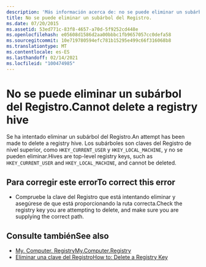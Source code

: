 ```yaml
---
description: 'Más información acerca de: no se puede eliminar un subárbol del registro'
title: No se puede eliminar un subárbol del Registro.
ms.date: 07/20/2015
ms.assetid: 53ed771c-83f8-4657-a70d-5f9252cd448e
ms.openlocfilehash: e05608d1586d2aa00bbbc1fb9657057cc0defa58
ms.sourcegitcommit: 10e719780594efc781b15295e499c66f316068b8
ms.translationtype: MT
ms.contentlocale: es-ES
ms.lasthandoff: 02/14/2021
ms.locfileid: "100474985"
---
```

# <a name="cannot-delete-a-registry-hive"></a><span data-ttu-id="278c2-103">No se puede eliminar un subárbol del Registro.</span><span class="sxs-lookup"><span data-stu-id="278c2-103">Cannot delete a registry hive</span></span>

<span data-ttu-id="278c2-104">Se ha intentado eliminar un subárbol del Registro.</span><span class="sxs-lookup"><span data-stu-id="278c2-104">An attempt has been made to delete a registry hive.</span></span> <span data-ttu-id="278c2-105">Los subárboles son claves del Registro de nivel superior, como `HKEY_CURRENT_USER` y `HKEY_LOCAL_MACHINE`, y no se pueden eliminar.</span><span class="sxs-lookup"><span data-stu-id="278c2-105">Hives are top-level registry keys, such as `HKEY_CURRENT_USER` and `HKEY_LOCAL_MACHINE`, and cannot be deleted.</span></span>  
  
## <a name="to-correct-this-error"></a><span data-ttu-id="278c2-106">Para corregir este error</span><span class="sxs-lookup"><span data-stu-id="278c2-106">To correct this error</span></span>  
  
- <span data-ttu-id="278c2-107">Compruebe la clave del Registro que está intentando eliminar y asegúrese de que está proporcionando la ruta correcta.</span><span class="sxs-lookup"><span data-stu-id="278c2-107">Check the registry key you are attempting to delete, and make sure you are supplying the correct path.</span></span>  
  
## <a name="see-also"></a><span data-ttu-id="278c2-108">Consulte también</span><span class="sxs-lookup"><span data-stu-id="278c2-108">See also</span></span>

- [<span data-ttu-id="278c2-109">My. Computer. Registry</span><span class="sxs-lookup"><span data-stu-id="278c2-109">My.Computer.Registry</span></span>](xref:Microsoft.VisualBasic.MyServices.RegistryProxy)
- [<span data-ttu-id="278c2-110">Eliminar una clave del Registro</span><span class="sxs-lookup"><span data-stu-id="278c2-110">How to: Delete a Registry Key</span></span>](../developing-apps/programming/computer-resources/how-to-delete-a-registry-key.md)
